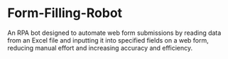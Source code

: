 # Form-Filling-Robot
An RPA bot designed to automate web form submissions by reading data from an Excel file and inputting it into specified fields on a web form, reducing manual effort and increasing accuracy and efficiency.
